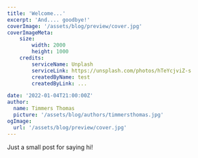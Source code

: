 ```yaml
---
title: 'Welcome...'
excerpt: 'And.... goodbye!'
coverImage: '/assets/blog/preview/cover.jpg'
coverImageMeta:
    size:
        width: 2000
        height: 1000
    credits:
        serviceName: Unplash
        serviceLink: https://unsplash.com/photos/hTeYcjviZ-s
        createdByName: test
        createdByLink: ...

date: '2022-01-04T21:00:00Z'
author:
  name: Timmers Thomas
  picture: '/assets/blog/authors/timmersthomas.jpg'
ogImage:
  url: '/assets/blog/preview/cover.jpg'
---
```


Just a small post for saying hi!